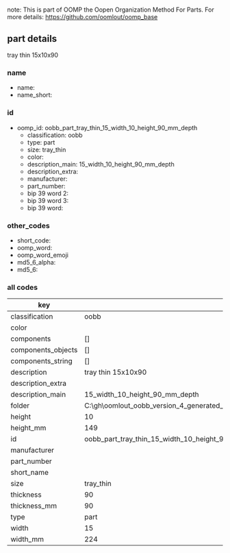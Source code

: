 #   

note: This is part of OOMP the Oopen Organization Method For Parts. For more details: https://github.com/oomlout/oomp_base

##  part details



tray thin 15x10x90

### name
* name: 
* name_short: 
### id
* oomp_id: oobb_part_tray_thin_15_width_10_height_90_mm_depth
  * classification: oobb
  * type: part
  * size: tray_thin
  * color: 
  * description_main: 15_width_10_height_90_mm_depth
  * description_extra: 
  * manufacturer: 
  * part_number: 
  * bip 39 word 2: 
  * bip 39 word 3: 
  * bip 39 word: 

### other_codes
* short_code: 
* oomp_word: 
* oomp_word_emoji 
* md5_6_alpha: 
* md5_6: 









### all codes 
| key | value |  
| --- | --- |  
| classification | oobb |  
| color |  |  
| components | [] |  
| components_objects | [] |  
| components_string | [] |  
| description | tray thin 15x10x90 |  
| description_extra |  |  
| description_main | 15_width_10_height_90_mm_depth |  
| folder | C:\gh\oomlout_oobb_version_4_generated_parts\things\oobb_part_tray_thin_15_width_10_height_90_mm_depth |  
| height | 10 |  
| height_mm | 149 |  
| id | oobb_part_tray_thin_15_width_10_height_90_mm_depth |  
| manufacturer |  |  
| part_number |  |  
| short_name |  |  
| size | tray_thin |  
| thickness | 90 |  
| thickness_mm | 90 |  
| type | part |  
| width | 15 |  
| width_mm | 224 |  
